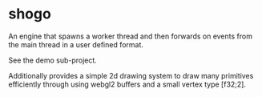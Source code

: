 # shogo

An engine that spawns a worker thread and then forwards on events from the main thread in a user defined format.

See the demo sub-project.

Additionally provides a simple 2d drawing system to draw many primitives efficiently through using webgl2 buffers and a small vertex type [f32;2].
